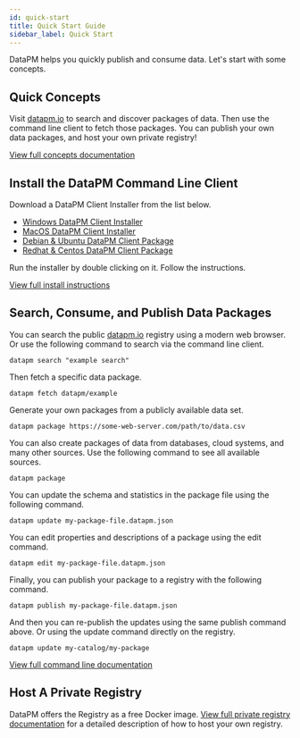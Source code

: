 ```yaml
---
id: quick-start
title: Quick Start Guide
sidebar_label: Quick Start
---
```


DataPM helps you quickly publish and consume data. Let's start with some concepts.

## Quick Concepts

Visit [datapm.io](https://datapm.io) to search and discover packages of data. Then use the command line client to fetch those packages. You can publish your own data packages, and host your own private registry!

[View full concepts documentation](concepts.md)

## Install the DataPM Command Line Client

Download a DataPM Client Installer from the list below.

-   [Windows DataPM Client Installer](/client-installers/windows)
-   [MacOS DataPM Client Installer](/client-installers/macos)
-   [Debian & Ubuntu DataPM Client Package](/client-installers/debian)
-   [Redhat & Centos DataPM Client Package](/client-installers/redhat)

Run the installer by double clicking on it. Follow the instructions.

[View full install instructions](command-line-client.md)

## Search, Consume, and Publish Data Packages

You can search the public [datapm.io](https://datapm.io) registry using a modern web browser. Or use the following command to search via the command line client.

```text
datapm search "example search"
```

Then fetch a specific data package.

```text
datapm fetch datapm/example
```

Generate your own packages from a publicly available data set.

```text
datapm package https://some-web-server.com/path/to/data.csv
```

You can also create packages of data from databases, cloud systems, and many other sources. Use the following command to see all available sources.

```text
datapm package
```

You can update the schema and statistics in the package file using the following command.

```text
datapm update my-package-file.datapm.json
```

You can edit properties and descriptions of a package using the edit command.

```text
datapm edit my-package-file.datapm.json
```

Finally, you can publish your package to a registry with the following command.

```text
datapm publish my-package-file.datapm.json
```

And then you can re-publish the updates using the same publish command above. Or using the update command directly on the registry.

```text
datapm update my-catalog/my-package
```

[View full command line documentation](command-line-client.md)

## Host A Private Registry

DataPM offers the Registry as a free Docker image. [View full private registry documentation](private-registry.md) for a detailed description of how to host your own registry.
